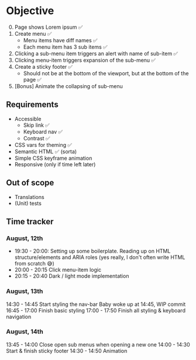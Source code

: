 # Objective

0. Page shows Lorem ipsum ✅
1. Create menu ✅
    - Menu items have diff names ✅
    - Each menu item has 3 sub items ✅
2. Clicking a sub-menu item triggers an alert with name of sub-item ✅
3. Clicking menu-item triggers expansion of the sub-menu ✅
4. Create a sticky footer ✅
    - Should not be at the bottom of the viewport, but at the bottom of the page ✅
5. [Bonus] Animate the collapsing of sub-menu

## Requirements

- Accessible
    - Skip link ✅
    - Keyboard nav ✅
    - Contrast ✅
- CSS vars for theming ✅
- Semantic HTML ✅ (sorta)
- Simple CSS keyframe animation
- Responsive (only if time left later)

## Out of scope

- Translations
- (Unit) tests

## Time tracker

### August, 12th
- 19:30 - 20:00: 
Setting up some boilerplate. 
Reading up on HTML structure/elements and ARIA roles (yes really, I don't often write HTML from scratch 😅)
- 20:00 - 20:15
Click menu-item logic
- 20:15 - 20:40
Dark / light mode implementation

### August, 13th
14:30 - 14:45
Start styling the nav-bar
Baby woke up at 14:45, WIP commit
16:45 - 17:00
Finish basic styling
17:00 - 17:50
Finish all styling & keyboard navigation

### August, 14th
13:45 - 14:00
Close open sub menus when opening a new one
14:00 - 14:30
Start & finish sticky footer
14:30 - 14:50
Animation
